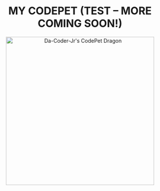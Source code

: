 <h1 align="center">MY CODEPET (TEST – MORE COMING SOON!)</h1>

<p align="center">
  <img
    src="https://codepet-api.vercel.app/api/pet?username=Da-Coder-Jr&theme=dark&pet=dragon"
    alt="Da-Coder-Jr's CodePet Dragon"
    width="400"
  />
</p>
